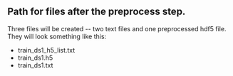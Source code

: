## Path for files after the preprocess step. 

Three files will be created -- two text files and one preprocessed hdf5 file. 
They will look something like this:
* train_ds1_h5_list.txt
* train_ds1.h5
* train_ds1.txt

